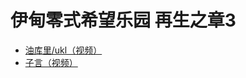 # 伊甸零式希望乐园 再生之章3

* [油库里/ukl（视频）](https://www.bilibili.com/video/BV17h411f7pE)
* [子言（视频）](https://www.bilibili.com/video/BV1A5411A7qA)